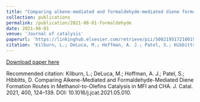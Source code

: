 ```yaml
---
title: "Comparing alkene-mediated and formaldehyde-mediated diene formation routes in methanol-to-olefins catalysis in MFI and CHA"
collection: publications
permalink: /publication/2021-08-01-formaldehyde
date: 2021-08-01
venue: 'Journal of catalysis'
paperurl: 'https://linkinghub.elsevier.com/retrieve/pii/S0021951721001950'
citation: 'Kilburn, L.; DeLuca, M.; Hoffman, A. J.; Patel, S.; Hibbitts, D. Comparing Alkene-Mediated and Formaldehyde-Mediated Diene Formation Routes in Methanol-to-Olefins Catalysis in MFI and CHA. J. Catal. 2021, 400, 124–139. DOI: 10.1016/j.jcat.2021.05.010.'
---
```

[Download paper here](https://linkinghub.elsevier.com/retrieve/pii/S0021951721001950)

Recommended citation: Kilburn, L.; DeLuca, M.; Hoffman, A. J.; Patel, S.; Hibbitts, D. Comparing Alkene-Mediated and Formaldehyde-Mediated Diene Formation Routes in Methanol-to-Olefins Catalysis in MFI and CHA. J. Catal. 2021, 400, 124–139. DOI: 10.1016/j.jcat.2021.05.010.